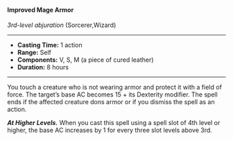 #### Improved Mage Armor
*3rd-level abjuration* (Sorcerer,Wizard)
___
- **Casting Time:** 1 action
- **Range:** Self
- **Components:** V, S, M (a piece of cured leather)
- **Duration:** 8 hours
---
You touch a creature who is not wearing armor and protect it with a field of force. The target’s base AC becomes 15 + its Dexterity modifier. The spell ends if the affected creature dons armor or if you dismiss the spell as an action.

***At Higher Levels.*** When you cast this spell using a spell slot of 4th level or higher, the base AC increases by 1 for every three slot levels above 3rd.
